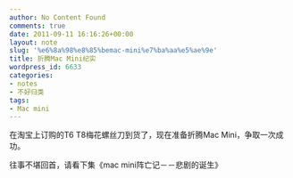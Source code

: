 ```yaml
---
author: No Content Found
comments: true
date: 2011-09-11 16:16:26+00:00
layout: note
slug: '%e6%8a%98%e8%85%bemac-mini%e7%ba%aa%e5%ae%9e'
title: 折腾Mac Mini纪实
wordpress_id: 6633
categories:
- notes
- 不好归类
tags:
- Mac mini
---
```


在淘宝上订购的T6 T8梅花螺丝刀到货了，现在准备折腾Mac Mini，争取一次成功。





往事不堪回首，请看下集《mac mini阵亡记－－悲剧的诞生》
